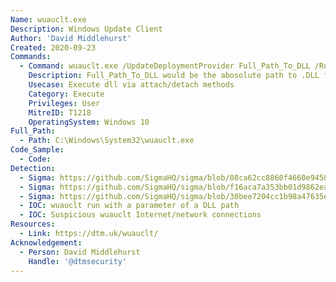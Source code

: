 ```yaml
---
Name: wuauclt.exe
Description: Windows Update Client
Author: 'David Middlehurst'
Created: 2020-09-23
Commands:
  - Command: wuauclt.exe /UpdateDeploymentProvider Full_Path_To_DLL /RunHandlerComServer
    Description: Full_Path_To_DLL would be the abosolute path to .DLL file and would execute code on attach.
    Usecase: Execute dll via attach/detach methods
    Category: Execute
    Privileges: User
    MitreID: T1218
    OperatingSystem: Windows 10
Full_Path:
  - Path: C:\Windows\System32\wuauclt.exe
Code_Sample:
  - Code:
Detection:
  - Sigma: https://github.com/SigmaHQ/sigma/blob/08ca62cc8860f4660e945805d0dd615ce75258c1/rules/windows/network_connection/sysmon_wuauclt_network_connection.yml
  - Sigma: https://github.com/SigmaHQ/sigma/blob/f16aca7a353bb01d9862ea1f2a10fa0d866e83c3/rules/windows/process_creation/sysmon_proxy_execution_wuauclt.yml
  - Sigma: https://github.com/SigmaHQ/sigma/blob/30bee7204cc1b98a47635ed8e52f44fdf776c602/rules/windows/process_creation/win_susp_wuauclt.yml
  - IOC: wuauclt run with a parameter of a DLL path
  - IOC: Suspicious wuauclt Internet/network connections
Resources:
  - Link: https://dtm.uk/wuauclt/
Acknowledgement:
  - Person: David Middlehurst
    Handle: '@dtmsecurity'
---
```

